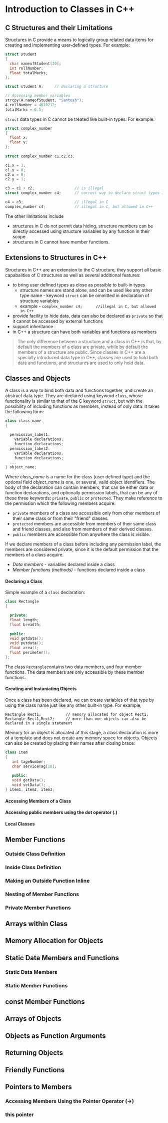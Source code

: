 # Introduction to Classes in C++

## C Structures and their Limitations

Structures in C provide a means to logically group related data items for creating and implementing user-defined types. For example:

```C
struct student
{
  char nameofStudent[20];
  int rollNumber;
  float totalMarks;
};

struct student A;     // declaring a structure

// Accessing member variables
strcpy(A.nameofStudent, "Santosh");
A.rollNumber = 4610212;
totalMarks = 6.5;

```

```struct``` data types in C cannot be treated like built-in types. For example:

```C
struct complex_number
{
  float x;
  float y;
};
  
struct complex_number c1,c2,c3;

c1.x = 1;
c1.y = 0;
c2.x = 0;
c2.y = 1;

c3 = c1 + c2;                  // is illegal
struct complex_number c4;      // correct way to declare struct types in C

c4 = c3;                       // illegal in C
complex_number c4;             // illegal in C, but allowed in C++

```

The other limitations include 
* structures in C do not permit data hiding, structure members can be directly accessed using structure variables by any function in their scope
* structures in C cannot have member functions.

## Extensions to Structures in C++

Structures in C++ are an extension to the C structure, they support all basic capabalities of C structures as well as several additional features:
* to bring user defined types as close as possible to built-in types
  * structure names are stand alone, and can be used like any other type name - keyword ```struct``` can be ommitted in declaration of structure variables
  * example - ```complex_number c4;      //illegal in C, but allowed in C++```
* provide facility to hide data, data can also be declared as ```private``` so that it cannot be accessed by external functions
* support inheritance
* in C++ a structure can have both variables and functions as members

> The only difference between a structure and a class in C++ is that, by default the members of a class are private, while by default the members of a structure are public. Since classes in C++ are a specially introduced data type in C++, classes are used to hold both data and functions, and structures are used to only hold data.

## Classes and Objects
 A class is a way to bind both data and functions together, and create an abstract data type. They are declared using keyword ```class```, whose functionality is similar to that of the C keyword ```struct```, but with the possibility of including functions as members, instead of only data. It takes the following form:

```C++
class class_name
{

  permission_label1:
    variable declarations;
    function declarations;
  permission_label2:
    variable declarations;
    function declarations;
  ...
} object_name;
```

Where *class_name* is a name for the class (user defined type) and the optional field *object_name* is one, or several, valid object identifiers. The body of the declaration can contain members, that can be either data or function declarations, and optionally permission labels, that can be any of these three keywords: ```private```, ```public``` or ```protected```. They make reference to the permission which the following members acquire:

* ```private``` members of a class are accessible only from other members of their same class or from their "friend" classes.
* ```protected``` members are accessible from members of their same class and friend classes, and also from members of their derived classes.
* ```public``` members are accessible from anywhere the class is visible. 

If we declare members of a class before including any permission label, the members are considered private, since it is the default permission that the members of a class acquire. 

* *Data members* - variables declared inside a class
* *Member functions (methods)* - functions declared inside a class

#### Declaring a Class

Simple example of a ```class``` declaration:

```C++
class Rectangle
{

  private:
  float length;
  float breadth;
  
  public:
  void getdata();
  void putdata();
  float area();
  float perimeter();
};
```
The class ```Rectangle```contains two data members, and four member functions. The data members are only accessible by these member functions. 

#### Creating and Instaniating Objects

Once a class has been declared, we can create variables of that type by using the class name just like any other built-in type. For example,

```
Rectangle Rect1;           // memory allocated for object Rect1;
Rectangle Rect1,Rect2;     // more than one objects can also be declared in a single statement
```

Memory for an object is allocated at this stage, a class declaration is more of a template and does not create any memory space for objects. Objects can also be created by placing their names after closing brace:

```C++
class item
{
   int tageNumber;
   char serviceTag[10];
   
   public:
   void getData();
   void setData();
} item1, item2, item3;

```

#### Accessing Members of a Class
#### Accessing public members using the dot operator (.)
#### Local Classes

## Member Functions
### Outside Class Definition
### Inside Class Definition
### Making an Outside Function Inline
### Nesting of Member Functions
### Private Member Functions
## Arrays within Class
## Memory Allocation for Objects
## Static Data Members and Functions
### Static Data Members
### Static Member Functions
## const Member Functions
## Arrays of Objects
## Objects as Function Arguments
## Returning Objects
## Friendly Functions
## Pointers to Members
### Accessing Members Using the Pointer Operator (->)
### this pointer
